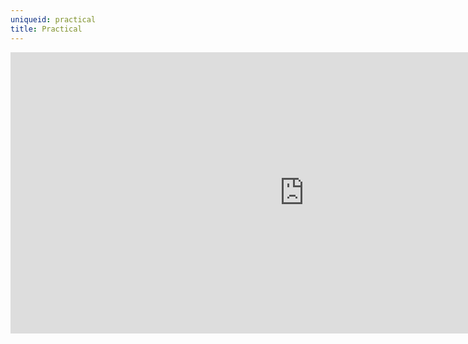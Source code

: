 ```yaml
---
uniqueid: practical
title: Practical
---
```

<iframe src="https://www.google.com/maps/embed?pb=!1m18!1m12!1m3!1d2514.6069916669944!2d4.499689916090928!3d50.93098667954452!2m3!1f0!2f0!3f0!3m2!1i1024!2i768!4f13.1!3m3!1m2!1s0x47c3e75c201d7d11%3A0x268c1b87c5a0bc5d!2sParadise+City+Festival!5e0!3m2!1sen!2sbe!4v1554824539873!5m2!1sen!2sbe" width="940" height="450" frameborder="0" style="border:0" allowfullscreen></iframe>
